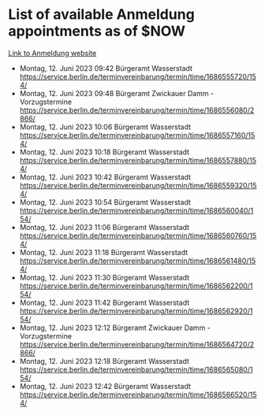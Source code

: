 # List of available Anmeldung appointments as of $NOW
[Link to Anmeldung website](https://service.berlin.de/terminvereinbarung/termin/tag.php?termin=1&anliegen[]=120686&dienstleisterlist=122210,122217,327316,122219,327312,122227,327314,122231,327346,122243,327348,122254,122252,329742,122260,329745,122262,329748,122271,327278,122273,327274,122277,327276,330436,122280,327294,122282,327290,122284,327292,122291,327270,122285,327266,122286,327264,122296,327268,150230,329760,122297,327286,122294,327284,122312,329763,122314,329775,122304,327330,122311,327334,122309,327332,317869,122281,327352,122279,329772,122283,122276,327324,122274,327326,122267,329766,122246,327318,122251,327320,122257,327322,122208,327298,122226,327300&herkunft=http%3A%2F%2Fservice.berlin.de%2Fdienstleistung%2F120686%2F)
- Montag, 12. Juni 2023 09:42 Bürgeramt Wasserstadt https://service.berlin.de/terminvereinbarung/termin/time/1686555720/154/
- Montag, 12. Juni 2023 09:48 Bürgeramt Zwickauer Damm - Vorzugstermine https://service.berlin.de/terminvereinbarung/termin/time/1686556080/2866/
- Montag, 12. Juni 2023 10:06 Bürgeramt Wasserstadt https://service.berlin.de/terminvereinbarung/termin/time/1686557160/154/
- Montag, 12. Juni 2023 10:18 Bürgeramt Wasserstadt https://service.berlin.de/terminvereinbarung/termin/time/1686557880/154/
- Montag, 12. Juni 2023 10:42 Bürgeramt Wasserstadt https://service.berlin.de/terminvereinbarung/termin/time/1686559320/154/
- Montag, 12. Juni 2023 10:54 Bürgeramt Wasserstadt https://service.berlin.de/terminvereinbarung/termin/time/1686560040/154/
- Montag, 12. Juni 2023 11:06 Bürgeramt Wasserstadt https://service.berlin.de/terminvereinbarung/termin/time/1686560760/154/
- Montag, 12. Juni 2023 11:18 Bürgeramt Wasserstadt https://service.berlin.de/terminvereinbarung/termin/time/1686561480/154/
- Montag, 12. Juni 2023 11:30 Bürgeramt Wasserstadt https://service.berlin.de/terminvereinbarung/termin/time/1686562200/154/
- Montag, 12. Juni 2023 11:42 Bürgeramt Wasserstadt https://service.berlin.de/terminvereinbarung/termin/time/1686562920/154/
- Montag, 12. Juni 2023 12:12 Bürgeramt Zwickauer Damm - Vorzugstermine https://service.berlin.de/terminvereinbarung/termin/time/1686564720/2866/
- Montag, 12. Juni 2023 12:18 Bürgeramt Wasserstadt https://service.berlin.de/terminvereinbarung/termin/time/1686565080/154/
- Montag, 12. Juni 2023 12:42 Bürgeramt Wasserstadt https://service.berlin.de/terminvereinbarung/termin/time/1686566520/154/
